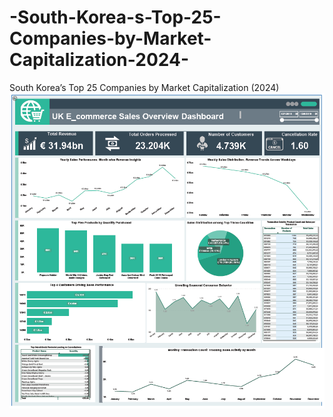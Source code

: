 # -South-Korea-s-Top-25-Companies-by-Market-Capitalization-2024-
 South Korea’s Top 25 Companies by Market Capitalization (2024)
![](https://github.com/RimaJAMLI21/CaLead-Challenge-UK-E-Commerce-Sales-Analysis/blob/main/caleadash.PNG)
